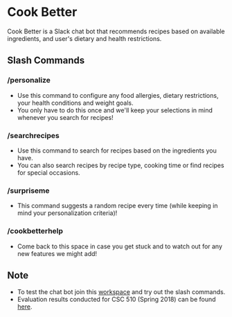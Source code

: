 # Cook Better

Cook Better is a Slack chat bot that recommends recipes based on available ingredients, and user's dietary and health restrictions.

## Slash Commands

### /personalize
<ul>
<li>Use this command to configure any food allergies, dietary restrictions, your health conditions and weight goals.
<li>You only have to do this once and we'll keep your selections in mind whenever you search for recipes!
</ul>

### /searchrecipes
<ul>
<li>Use this command to search for recipes based on the ingredients you have.
<li>You can also search recipes by recipe type, cooking time or find recipes for special occasions.
</ul>

### /surpriseme
<ul>
<li>This command suggests a random recipe every time (while keeping in mind your personalization criteria)!
</ul>

### /cookbetterhelp
<ul>
<li>Come back to this space in case you get stuck and to watch out for any new features we might add!
</ul>

## Note
<ul>
<li>To test the chat bot join this <a href = "https://join.slack.com/t/cookbetter/shared_invite/enQtMzI3ODczNDA0Mjc1LTE3ZTdjZmNkZGYzMGQzMTM3ZjFlNGRjZDc5ZmYwMjkwOTRjNzZhOWFjZjJlMDYyMzNiZTQ1MmQ1NzE1ZDdmNzU">workspace</a> and try out the slash commands.
<li>Evaluation results conducted for CSC 510 (Spring 2018) can be found <a href = "https://docs.google.com/spreadsheets/d/1fQGg2BpN0p5x_VaZ33qUwYhCCYA8SKHLrHzOEIC_n4E/edit#gid=1590162455">here</a>.
 </ul>

